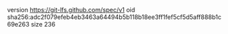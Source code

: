 version https://git-lfs.github.com/spec/v1
oid sha256:adc2f079efeb4eb3463a64494b5b118b18ee3ff1fef5cf5d5aff888b1c69e263
size 236
